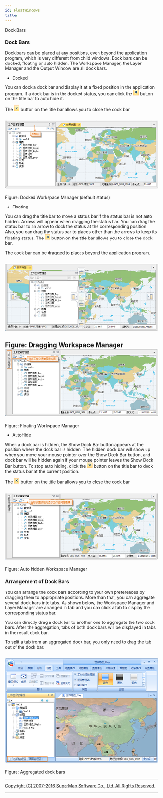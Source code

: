 ```yaml
---
id: FloatWindows
title: ﻿  
---  
```

Dock Bars

### Dock Bars

Dock bars can be placed at any positions, even beyond the application program,
which is very different from child windows. Dock bars can be docked, floating
or auto hidden. The Workspace Manager, the Layer Manager and the Output Window
are all dock bars.

  * Docked 

You can dock a dock bar and display it at a fixed position in the application
program. If a dock bar is in the docked status, you can click the
![](img/fixedButton.png) button on the title bar to auto hide it.

The ![](img/closeButton.png) button on the title bar allows you to close the
dock bar.

![](img/DockStatus.png)  
---  
Figure: Docked Workspace Manager (default status)  
  
  * Floating 

You can drag the title bar to move a status bar if the status bar is not auto
hidden. Arrows will appear when dragging the status bar. You can drag the
status bar to an arrow to dock the status at the corresponding position. Also,
you can drag the status bar to places other than the arrows to keep its
floating status. The ![](img/closeButton.png) button on the title bar allows
you to close the dock bar.

The dock bar can be dragged to places beyond the application program.

![](img/MoveStatus.png)  
---  
Figure: Dragging Workspace Manager  
![](img/FloatStatus.png)  
---  
Figure: Floating Workspace Manager  
  
  * AutoHide 

When a dock bar is hidden, the Show Dock Bar button appears at the position
where the dock bar is hidden. The hidden dock bar will show up when you move
your mouse pointer over the Show Dock Bar button, and dock bar will be hidden
again if your mouse pointer leaves the Show Dock Bar button. To stop auto
hiding, click the ![](img/setFixedButton.png) button on the title bar to dock
the status bar at the current position.

The ![](img/closeButton.png) button on the title bar allows you to close the
dock bar.

![](img/ShowFloatWin.png)  
---  
Figure: Auto hidden Workspace Manager  
  
### Arrangement of Dock Bars

You can arrange the dock bars according to your own preferences by dragging
them to appropriate positions. More than that, you can aggregate several dock
bars into tabs. As shown below, the Workspace Manager and Layer Manager are
arranged in tab and you can click a tab to display the corresponding status
bar.

You can directly drag a dock bar to another one to aggregate the two dock
bars. After the aggregation, tabs of both dock bars will be displayed in tabs
in the result dock bar.

To split a tab from an aggregated dock bar, you only need to drag the tab out
of the dock bar.

![](img/FloatWinTabs.png)  
---  
Figure: Aggregated dock bars  
  
* * *

[Copyright (C) 2007-2016 SuperMap Software Co., Ltd. All Rights
Reserved.](http://www.supermap.com/en)  
  
---

